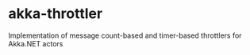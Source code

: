 # akka-throttler
Implementation of message count-based and timer-based throttlers for Akka.NET actors
